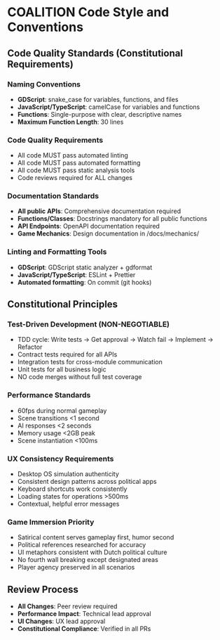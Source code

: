 # COALITION Code Style and Conventions

## Code Quality Standards (Constitutional Requirements)

### Naming Conventions
- **GDScript**: snake_case for variables, functions, and files
- **JavaScript/TypeScript**: camelCase for variables and functions
- **Functions**: Single-purpose with clear, descriptive names
- **Maximum Function Length**: 30 lines

### Code Quality Requirements
- All code MUST pass automated linting
- All code MUST pass automated formatting
- All code MUST pass static analysis tools
- Code reviews required for ALL changes

### Documentation Standards
- **All public APIs**: Comprehensive documentation required
- **Functions/Classes**: Docstrings mandatory for all public functions
- **API Endpoints**: OpenAPI documentation required
- **Game Mechanics**: Design documentation in /docs/mechanics/

### Linting and Formatting Tools
- **GDScript**: GDScript static analyzer + gdformat
- **JavaScript/TypeScript**: ESLint + Prettier
- **Automated formatting**: On commit (git hooks)

## Constitutional Principles

### Test-Driven Development (NON-NEGOTIABLE)
- TDD cycle: Write tests → Get approval → Watch fail → Implement → Refactor
- Contract tests required for all APIs
- Integration tests for cross-module communication  
- Unit tests for all business logic
- NO code merges without full test coverage

### Performance Standards
- 60fps during normal gameplay
- Scene transitions <1 second
- AI responses <2 seconds
- Memory usage <2GB peak
- Scene instantiation <100ms

### UX Consistency Requirements  
- Desktop OS simulation authenticity
- Consistent design patterns across political apps
- Keyboard shortcuts work consistently
- Loading states for operations >500ms
- Contextual, helpful error messages

### Game Immersion Priority
- Satirical content serves gameplay first, humor second
- Political references researched for accuracy
- UI metaphors consistent with Dutch political culture
- No fourth wall breaking except designated areas
- Player agency preserved in all scenarios

## Review Process
- **All Changes**: Peer review required
- **Performance Impact**: Technical lead approval  
- **UI Changes**: UX lead approval
- **Constitutional Compliance**: Verified in all PRs